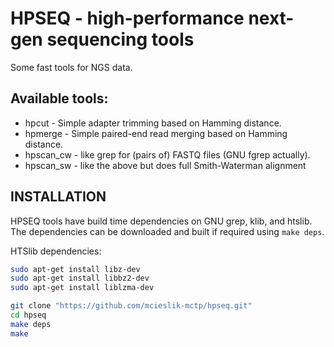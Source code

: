 # HPSEQ - high-performance next-gen sequencing tools #

Some fast tools for NGS data.

## Available tools: ##

* hpcut - Simple adapter trimming based on Hamming distance.
* hpmerge - Simple paired-end read merging based on Hamming distance.
* hpscan_cw - like grep for (pairs of) FASTQ files (GNU fgrep actually).
* hpscan_sw - like the above but does full Smith-Waterman alignment

## INSTALLATION ##

HPSEQ tools have build time dependencies on GNU grep, klib, and htslib.
The dependencies can be downloaded and built if required using `make deps`.

HTSlib dependencies:  

```bash
sudo apt-get install libz-dev
sudo apt-get install libbz2-dev
sudo apt-get install liblzma-dev
```

```bash
git clone "https://github.com/mcieslik-mctp/hpseq.git"
cd hpseq
make deps
make

```
